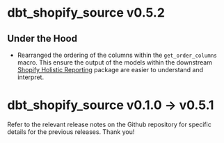 # dbt_shopify_source v0.5.2
## Under the Hood
- Rearranged the ordering of the columns within the `get_order_columns` macro. This ensure the output of the models within the downstream [Shopify Holistic Reporting](https://github.com/fivetran/dbt_shopify_holistic_reporting) package are easier to understand and interpret.

# dbt_shopify_source v0.1.0 -> v0.5.1
Refer to the relevant release notes on the Github repository for specific details for the previous releases. Thank you!